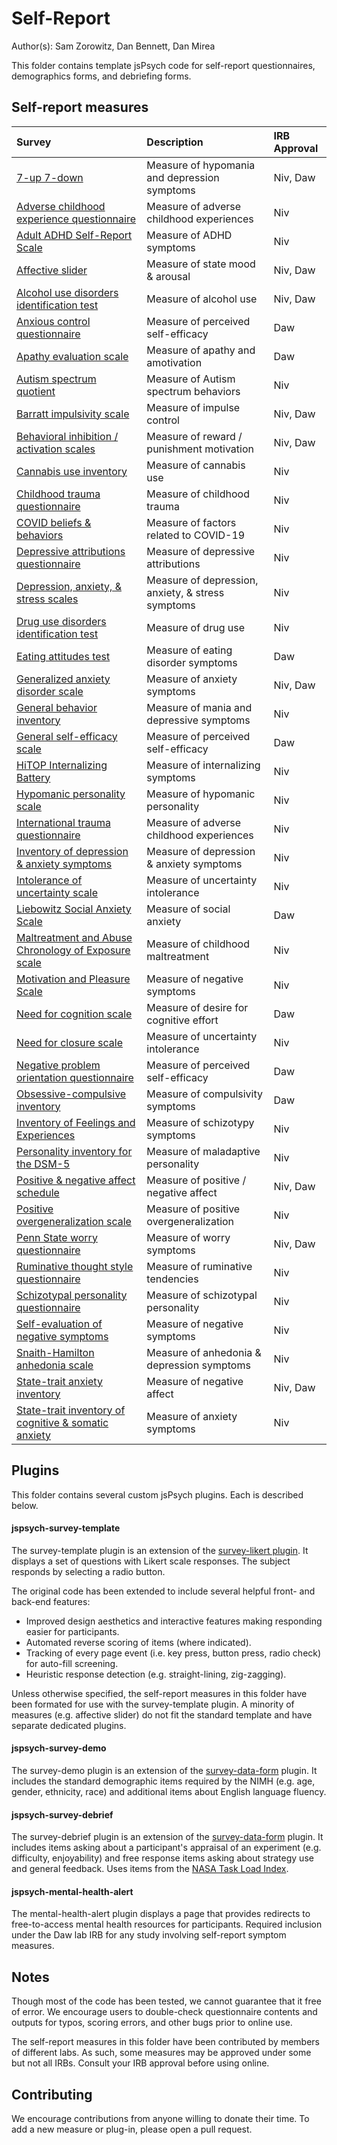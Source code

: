 # Self-Report

Author(s): Sam Zorowitz, Dan Bennett, Dan Mirea

This folder contains template jsPsych code for self-report questionnaires, demographics forms, and debriefing forms.

## Self-report measures

| Survey | Description | IRB Approval |
|:-------|:------------|:-------------|
| [7-up 7-down](https://github.com/nivlab/jspsych-demos/blob/main/tasks/self-report/surveys/7u7d.js) | Measure of hypomania and depression symptoms | Niv, Daw |
| [Adverse childhood experience questionnaire](https://github.com/nivlab/jspsych-demos/blob/main/tasks/self-report/surveys/ace.js) | Measure of adverse childhood experiences | Niv |
| [Adult ADHD Self-Report Scale](https://github.com/nivlab/jspsych-demos/blob/main/tasks/self-report/surveys/asrs.js) | Measure of ADHD symptoms | Niv |
| [Affective slider](https://github.com/nivlab/jspsych-demos/blob/main/tasks/self-report/special/affective-slider.js) | Measure of state mood & arousal | Niv, Daw |
| [Alcohol use disorders identification test](https://github.com/nivlab/jspsych-demos/blob/main/tasks/self-report/special/jspsych-survey-audit.js) | Measure of alcohol use | Niv, Daw |
| [Anxious control questionnaire](https://github.com/nivlab/jspsych-demos/blob/main/tasks/self-report/surveys/acqr.js) | Measure of perceived self-efficacy | Daw |
| [Apathy evaluation scale](https://github.com/nivlab/jspsych-demos/blob/main/tasks/self-report/surveys/aes.js) | Measure of apathy and amotivation | Daw |
| [Autism spectrum quotient](https://github.com/nivlab/jspsych-demos/blob/main/tasks/self-report/surveys/aq10.js) | Measure of Autism spectrum behaviors | Niv |
| [Barratt impulsivity scale](https://github.com/nivlab/jspsych-demos/blob/main/tasks/self-report/surveys/bis11.js) | Measure of impulse control | Niv, Daw |
| [Behavioral inhibition / activation scales](https://github.com/nivlab/jspsych-demos/blob/main/tasks/self-report/surveys/bisbas.js) | Measure of reward / punishment motivation | Niv, Daw |
| [Cannabis use inventory](https://github.com/nivlab/jspsych-demos/blob/main/tasks/self-report/special/jspsych-survey-dfaq.js) | Measure of cannabis use | Niv |
| [Childhood trauma questionnaire](https://github.com/nivlab/jspsych-demos/blob/main/tasks/self-report/surveys/ctq.js) | Measure of childhood trauma | Niv |
| [COVID beliefs & behaviors](https://github.com/nivlab/jspsych-demos/blob/main/tasks/self-report/special/jspsych-survey-covid.js) | Measure of factors related to COVID-19 | Niv |
| [Depressive attributions questionnaire](https://github.com/nivlab/jspsych-demos/blob/main/tasks/self-report/surveys/daq.js) | Measure of depressive attributions | Niv |
| [Depression, anxiety, & stress scales](https://github.com/nivlab/jspsych-demos/blob/main/tasks/self-report/surveys/dass.js) | Measure of depression, anxiety, & stress symptoms | Niv |
| [Drug use disorders identification test](https://github.com/nivlab/jspsych-demos/blob/main/tasks/self-report/special/jspsych-survey-dudit.js) | Measure of drug use | Niv |
| [Eating attitudes test](https://github.com/nivlab/jspsych-demos/blob/main/tasks/self-report/surveys/eat26.js) | Measure of eating disorder symptoms | Daw |
| [Generalized anxiety disorder scale](https://github.com/nivlab/jspsych-demos/blob/main/tasks/self-report/surveys/gad7.js) | Measure of anxiety symptoms | Niv, Daw |
| [General behavior inventory](https://github.com/nivlab/jspsych-demos/blob/main/tasks/self-report/surveys/gbi.js) | Measure of mania and depressive symptoms | Niv |
| [General self-efficacy scale](https://github.com/nivlab/jspsych-demos/blob/main/tasks/self-report/surveys/gse.js) | Measure of perceived self-efficacy | Daw |
| [HiTOP Internalizing Battery](https://github.com/nivlab/jspsych-demos/blob/main/tasks/self-report/surveys/hitop.js) | Measure of internalizing symptoms | Niv |
| [Hypomanic personality scale](https://github.com/nivlab/jspsych-demos/blob/main/tasks/self-report/surveys/hps.js) | Measure of hypomanic personality | Niv |
| [International trauma questionnaire](https://github.com/nivlab/jspsych-demos/blob/main/tasks/self-report/surveys/itq.js) | Measure of adverse childhood experiences | Niv |
| [Inventory of depression & anxiety symptoms](https://github.com/nivlab/jspsych-demos/blob/main/tasks/self-report/surveys/idas.js) | Measure of depression & anxiety symptoms | Niv |
| [Intolerance of uncertainty scale](https://github.com/nivlab/jspsych-demos/blob/main/tasks/self-report/surveys/ius12.js) | Measure of uncertainty intolerance | Niv |
| [Liebowitz Social Anxiety Scale](https://github.com/nivlab/jspsych-demos/blob/main/tasks/self-report/surveys/lsas.js) | Measure of social anxiety | Daw |
| [Maltreatment and Abuse Chronology of Exposure scale](https://github.com/nivlab/jspsych-demos/blob/main/tasks/self-report/special/mace) | Measure of childhood maltreatment | Niv |
| [Motivation and Pleasure Scale](https://github.com/nivlab/jspsych-demos/blob/main/tasks/self-report/special/map) | Measure of negative symptoms | Niv |
| [Need for cognition scale](https://github.com/nivlab/jspsych-demos/blob/main/tasks/self-report/surveys/nfc6.js) | Measure of desire for cognitive effort  | Daw |
| [Need for closure scale](https://github.com/nivlab/jspsych-demos/blob/main/tasks/self-report/surveys/nfcs.js) | Measure of uncertainty intolerance | Niv |
| [Negative problem orientation questionnaire](https://github.com/nivlab/jspsych-demos/blob/main/tasks/self-report/surveys/npoq.js) | Measure of perceived self-efficacy | Daw |
| [Obsessive-compulsive inventory](https://github.com/nivlab/jspsych-demos/blob/main/tasks/self-report/surveys/oci.js) | Measure of compulsivity symptoms | Daw |
| [Inventory of Feelings and Experiences](https://github.com/nivlab/jspsych-demos/blob/main/tasks/self-report/surveys/olife.js) | Measure of schizotypy symptoms | Niv |
| [Personality inventory for the DSM-5](https://github.com/nivlab/jspsych-demos/blob/main/tasks/self-report/surveys/pid5.js) | Measure of maladaptive personality | Niv |
| [Positive & negative affect schedule](https://github.com/nivlab/jspsych-demos/blob/main/tasks/self-report/surveys/panas.js) | Measure of positive / negative affect | Niv, Daw |
| [Positive overgeneralization scale](https://github.com/nivlab/jspsych-demos/blob/main/tasks/self-report/surveys/pog.js) | Measure of positive overgeneralization | Niv |
| [Penn State worry questionnaire](https://github.com/nivlab/jspsych-demos/blob/main/tasks/self-report/surveys/pswq.js) | Measure of worry symptoms | Niv, Daw |
| [Ruminative thought style questionnaire ](https://github.com/nivlab/jspsych-demos/blob/main/tasks/self-report/surveys/rts.js) | Measure of ruminative tendencies | Niv |
| [Schizotypal personality questionnaire](https://github.com/nivlab/jspsych-demos/blob/main/tasks/self-report/surveys/spq.js) | Measure of schizotypal personality | Niv |
| [Self-evaluation of negative symptoms](https://github.com/nivlab/jspsych-demos/blob/main/tasks/self-report/surveys/sns.js) | Measure of negative symptoms | Niv |
| [Snaith-Hamilton anhedonia scale](https://github.com/nivlab/jspsych-demos/blob/main/tasks/self-report/surveys/shaps.js) | Measure of anhedonia & depression symptoms | Niv |
| [State-trait anxiety inventory](https://github.com/nivlab/jspsych-demos/blob/main/tasks/self-report/surveys/stai.js) | Measure of negative affect | Niv, Daw |
| [State-trait inventory of cognitive & somatic anxiety](https://github.com/nivlab/jspsych-demos/blob/main/tasks/self-report/surveys/sticsa.js) | Measure of anxiety symptoms | Niv |

## Plugins

This folder contains several custom jsPsych plugins. Each is described below.

#### jspsych-survey-template

The survey-template plugin is an extension of the [survey-likert plugin](https://www.jspsych.org/plugins/jspsych-survey-likert/). It displays a set of questions with Likert scale responses. The subject responds by selecting a radio button.

The original code has been extended to include several helpful front- and back-end features:

- Improved design aesthetics and interactive features making responding easier for participants.
- Automated reverse scoring of items (where indicated).
- Tracking of every page event (i.e. key press, button press, radio check) for auto-fill screening.
- Heuristic response detection (e.g. straight-lining, zig-zagging).

Unless otherwise specified, the self-report measures in this folder have been formated for use with the survey-template plugin. A minority of measures (e.g. affective slider) do not fit the standard template and have separate dedicated plugins.

#### jspsych-survey-demo

The survey-demo plugin is an extension of the [survey-data-form](https://www.jspsych.org/plugins/jspsych-survey-html-form/) plugin. It includes the standard demographic items required by the NIMH (e.g. age, gender, ethnicity, race) and additional items about English language fluency.

#### jspsych-survey-debrief

The survey-debrief plugin is an extension of the [survey-data-form](https://www.jspsych.org/plugins/jspsych-survey-html-form/) plugin. It includes items asking about a participant's appraisal of an experiment (e.g. difficulty, enjoyability) and free response items asking about strategy use and general feedback. Uses items from the [NASA Task Load Index](https://en.wikipedia.org/wiki/NASA-TLX).

#### jspsych-mental-health-alert

The mental-health-alert plugin displays a page that provides redirects to free-to-access mental health resources for participants. Required inclusion under the Daw lab IRB for any study involving self-report symptom measures.

## Notes
Though most of the code has been tested, we cannot guarantee that it free of error. We encourage users to double-check questionnaire contents and outputs for typos, scoring errors, and other bugs prior to online use.

The self-report measures in this folder have been contributed by members of different labs. As such, some measures may be approved under some but not all IRBs. Consult your IRB approval before using online.

## Contributing

We encourage contributions from anyone willing to donate their time. To add a new measure or plug-in, please open a pull request.
